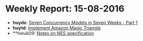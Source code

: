 # Weekly Report: 15-08-2016

- **huydx**: [Seven Concurrency Models in Seven Weeks - Part 1](http://kipalog.com/posts/7-concurrency-models-in-seven-week--phan-1)
- **huytd**: [Implement Amazon Magic Triangle](http://kipalog.com/posts/Implement-Tam-giac-ma-thuat-cua-Amazon)
- **hieuk09: [Notes on NES specification](https://gist.github.com/hieuk09/4f1f63a95f7e68b5f1202dd33d5b4901)
